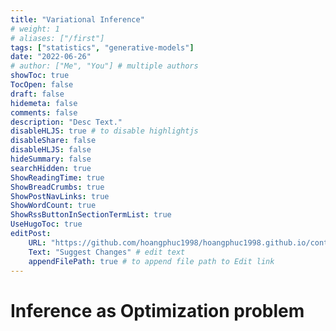 ```yaml
---
title: "Variational Inference"
# weight: 1
# aliases: ["/first"]
tags: ["statistics", "generative-models"]
date: "2022-06-26"
# author: ["Me", "You"] # multiple authors
showToc: true
TocOpen: false
draft: false
hidemeta: false
comments: false
description: "Desc Text."
disableHLJS: true # to disable highlightjs
disableShare: false
disableHLJS: false
hideSummary: false
searchHidden: true
ShowReadingTime: true
ShowBreadCrumbs: true
ShowPostNavLinks: true
ShowWordCount: true
ShowRssButtonInSectionTermList: true
UseHugoToc: true
editPost:
    URL: "https://github.com/hoangphuc1998/hoangphuc1998.github.io/content"
    Text: "Suggest Changes" # edit text
    appendFilePath: true # to append file path to Edit link
---
```


# Inference as Optimization problem